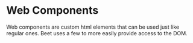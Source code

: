 # Web Components

Web components are custom html elements that can be used just like regular ones. Beet uses a few to more easily provide access to the DOM.

<script type="module" crossorigin src="https://unpkg.com/beet-web-components@0.0.11/dist/beet-web-components.js"></script>
<speech-to-text debug ></speech-to-text>
<beet-loading-canvas src="http://localhost:3000/transport/wasm/main.js"> </beet-loading-canvas>
<!-- <beet-loading-canvas custom-load src="http://localhost:3000/transport/wasm/main.js"> </beet-loading-canvas> -->
<!-- <beet-loading-canvas require-interaction src="https://storage.googleapis.com/beet-examples/fetch/wasm/main.js"> </beet-loading-canvas> -->